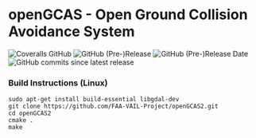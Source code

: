# openGCAS - Open Ground Collision Avoidance System

![Coveralls GitHub](https://img.shields.io/coveralls/github/FAA-VAIL-Project/dcr.svg)
![GitHub (Pre-)Release](https://img.shields.io/github/v/release/FAA-VAIL-Project/openGCAS?include_prereleases)
![GitHub (Pre-)Release Date](https://img.shields.io/github/release-date-pre/FAA-VAIL-Project/openGCAS)
![GitHub commits since latest release](https://img.shields.io/github/commits-since/FAA-VAIL-Project/openGCAS/0.9.6)

### Build Instructions (Linux)

```shell
sudo apt-get install build-essential libgdal-dev
git clone https://github.com/FAA-VAIL-Project/openGCAS2.git
cd openGCAS2
cmake .
make
```
